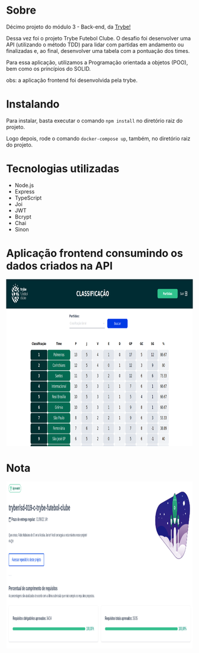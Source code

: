 <h1>Sobre</h1>
<p>Décimo projeto do módulo 3 - Back-end, da <a href="https://betrybe.com" target="_blank">Trybe!</a></p>
<p>Dessa vez foi o projeto Trybe Futebol Clube. O desafio foi desenvolver uma API (utilizando o método TDD) para lidar com partidas em andamento ou finalizadas e, ao final, desenvolver uma tabela com a pontuação dos times. </p>
<p>Para essa aplicação, utilizamos a Programação orientada a objetos (POO), bem como os princípios do SOLID.</p>

obs: a aplicação frontend foi desenvolvida pela trybe.

<h1>Instalando</h1>

<p>Para instalar, basta executar o comando <code>npm install</code> no diretório raiz do projeto.</p>
<p>Logo depois, rode o comando <code>docker-compose up</code>, também, no diretório raiz do projeto. </p>

<h1>Tecnologias utilizadas</h1>

<ul>
  <li>Node.js</li>
  <li>Express</li>
  <li>TypeScript</li>
  <li>Joi</li>
  <li>JWT</li>
  <li>Bcrypt</li>
  <li>Chai</li>
  <li>Sinon</li>
</ul>

<h1>Aplicação frontend consumindo os dados criados na API </h1>

<img src="./front-example.png" alt="exemplo do frontend" width='800' height='450'>

<h1>Nota</h1>

<img src="./TFC.png" alt="nota do projeto" width='800' height='450'>
 
